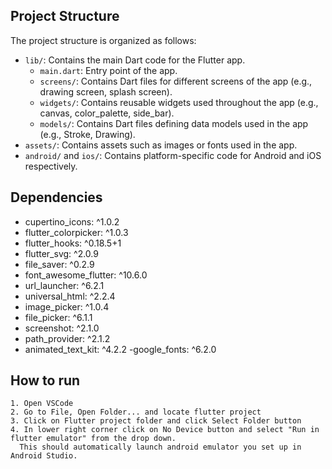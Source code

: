 
## Project Structure
The project structure is organized as follows:

- `lib/`: Contains the main Dart code for the Flutter app.
  - `main.dart`: Entry point of the app.
  - `screens/`: Contains Dart files for different screens of the app (e.g., drawing screen, splash screen).
  - `widgets/`: Contains reusable widgets used throughout the app (e.g., canvas, color_palette, side_bar).
  - `models/`: Contains Dart files defining data models used in the app (e.g., Stroke, Drawing).
- `assets/`: Contains assets such as images or fonts used in the app.
- `android/` and `ios/`: Contains platform-specific code for Android and iOS respectively.

## Dependencies
 - cupertino_icons: ^1.0.2
 - flutter_colorpicker: ^1.0.3
 - flutter_hooks: ^0.18.5+1
 - flutter_svg: ^2.0.9
 - file_saver: ^0.2.9
 - font_awesome_flutter: ^10.6.0
 - url_launcher: ^6.2.1
 - universal_html: ^2.2.4
 - image_picker: ^1.0.4
 - file_picker: ^6.1.1
 - screenshot: ^2.1.0
 - path_provider: ^2.1.2
 - animated_text_kit: ^4.2.2
  -google_fonts: ^6.2.0

## How to run

```
1. Open VSCode
2. Go to File, Open Folder... and locate flutter project
3. Click on Flutter project folder and click Select Folder button
4. In lower right corner click on No Device button and select "Run in flutter emulator" from the drop down.
  This should automatically launch android emulator you set up in Android Studio.
```


